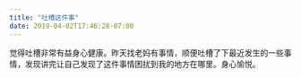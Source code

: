 ```yaml
---
title: "吐槽这件事"
date: 2019-04-02T17:46:28-07:00
---
```


觉得吐槽非常有益身心健康。昨天找老妈有事情，顺便吐槽了下最近发生的一些事情，发现讲完让自己发现了这件事情困扰到我的地方在哪里。身心愉悦。



